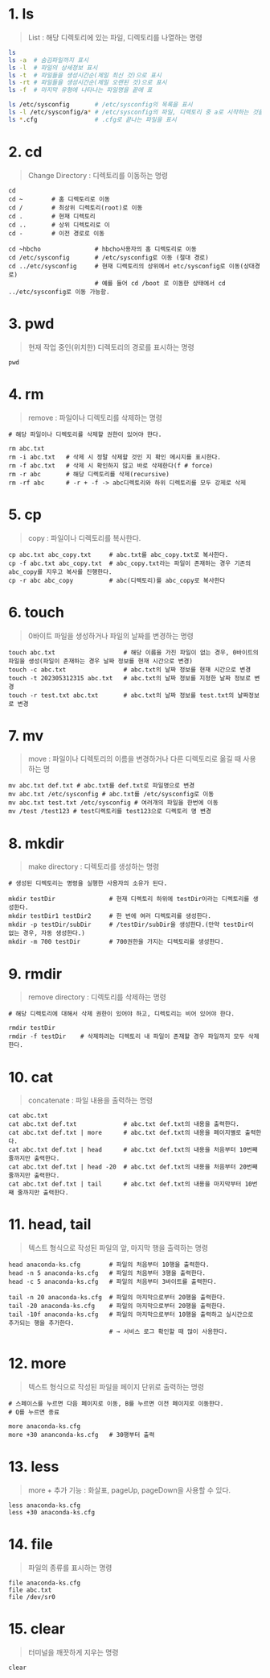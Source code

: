# 1. ls
> List : 해당 디렉토리에 있는 파일, 디렉토리를 나열하는 명령
```bash
ls
ls -a  # 숨김파일까지 표시
ls -l  # 파일의 상세정보 표시
ls -t  # 파일들을 생성시간순(제일 최신 것)으로 표시
ls -rt # 파일들을 생성시간순(제일 오랜된 것)으로 표시
ls -f  # 마지막 유형에 나타나는 파일명을 끝에 표

ls /etc/sysconfig       # /etc/sysconfig의 목록을 표시
ls -l /etc/sysconfig/a* # /etc/sysconfig의 파일, 디렉토리 중 a로 시작하는 것을 출
ls *.cfg                # .cfg로 끝나는 파일을 표시
```

# 2. cd
> Change Directory : 디렉토리를 이동하는 명령
```
cd
cd ~        # 홈 디렉토리로 이동
cd /        # 최상위 디렉토리(root)로 이동
cd .        # 현재 디렉토리
cd ..       # 상위 디렉토리로 이
cd -        # 이전 경로로 이동

cd ~hbcho               # hbcho사용자의 홈 디렉토리로 이동
cd /etc/sysconfig       # /etc/sysconfig로 이동 (절대 경로)
cd ../etc/sysconfig     # 현재 디렉토리의 상위에서 etc/sysconfig로 이동(상대경로)
                        # 예를 들어 cd /boot 로 이동한 상태에서 cd ../etc/sysconfig로 이동 가능함.
```

# 3. pwd
> 현재 작업 중인(위치한) 디렉토리의 경로를 표시하는 명령
```
pwd
```

# 4. rm
> remove : 파일이나 디렉토리를 삭제하는 명령
```
# 해당 파일이나 디렉토리를 삭제할 권한이 있어야 한다.

rm abc.txt
rm -i abc.txt   # 삭제 시 정말 삭제할 것인 지 확인 메시지를 표시한다.
rm -f abc.txt   # 삭제 시 확인하지 않고 바로 삭제한다(f # force)
rm -r abc       # 해당 디렉토리를 삭제(recursive)
rm -rf abc      # -r + -f -> abc디렉토리와 하위 디렉토리를 모두 강제로 삭제
```

# 5. cp
> copy : 파일이나 디렉토리를 복사한다.

```
cp abc.txt abc_copy.txt     # abc.txt를 abc_copy.txt로 복사한다.
cp -f abc.txt abc_copy.txt  # abc_copy.txt라는 파일이 존재하는 경우 기존의 abc_copy를 지우고 복사를 진행한다.
cp -r abc abc_copy          # abc(디렉토리)를 abc_copy로 복사한다
```

# 6. touch
> 0바이트 파일을 생성하거나 파일의 날짜를 변경하는 명령

```
touch abc.txt                   # 해당 이름을 가진 파일이 없는 경우, 0바이트의 파일을 생성(파일이 존재하는 경우 날짜 정보를 현재 시간으로 변경)
touch -c abc.txt                # abc.txt의 날짜 정보를 현재 시간으로 변경
touch -t 202305312315 abc.txt   # abc.txt의 날짜 정보를 지정한 날짜 정보로 변경
touch -r test.txt abc.txt       # abc.txt의 날짜 정보를 test.txt의 날짜정보로 변경
```

# 7. mv
> move : 파일이나 디렉토리의 이름을 변경하거나 다른 디렉토리로 옮길 때 사용하는 명

```
mv abc.txt def.txt # abc.txt를 def.txt로 파일명으로 변경
mv abc.txt /etc/sysconfig # abc.txt를 /etc/sysconfig로 이동
mv abc.txt test.txt /etc/sysconfig # 여러개의 파일을 한번에 이동
mv /test /test123 # test디렉토리를 test123으로 디렉토리 명 변경
```

# 8. mkdir
> make directory : 디렉토리를 생성하는 명령
```
# 생성된 디렉토리는 명령을 실행한 사용자의 소유가 된다.

mkdir testDir               # 현재 디렉토리 하위에 testDir이라는 디렉토리를 생성한다.
mkdir testDir1 testDir2     # 한 번에 여러 디렉토리를 생성한다.
mkdir -p testDir/subDir     # /testDir/subDir을 생성한다.(만약 testDir이 없는 경우, 자동 생성한다.)
mkdir -m 700 testDir        # 700권한을 가지는 디렉토리를 생성한다.
```

# 9. rmdir
> remove directory : 디렉토리를 삭제하는 명령
```
# 해당 디렉토리에 대해서 삭제 권한이 있어야 하고, 디렉토리는 비어 있어야 한다.

rmdir testDir
rmdir -f testDir    # 삭제하려는 디렉토리 내 파일이 존재할 경우 파일까지 모두 삭제한다.
```

# 10. cat
> concatenate : 파일 내용을 출력하는 명령
```
cat abc.txt 
cat abc.txt def.txt             # abc.txt def.txt의 내용을 출력한다.
cat abc.txt def.txt | more      # abc.txt def.txt의 내용을 페이지별로 출력한다.
cat abc.txt def.txt | head      # abc.txt def.txt의 내용을 처음부터 10번째 줄까지만 출력한다.
cat abc.txt def.txt | head -20  # abc.txt def.txt의 내용을 처음부터 20번째 줄까지만 출력한다.
cat abc.txt def.txt | tail      # abc.txt def.txt의 내용을 마지막부터 10번째 줄까지만 출력한다.
```

# 11. head, tail
> 텍스트 형식으로 작성된 파일의 앞, 마지막 행을 출력하는 명령
```
head anaconda-ks.cfg        # 파일의 처음부터 10행을 출력한다.
head -n 5 anaconda-ks.cfg   # 파일의 처음부터 3행을 출력한다.
head -c 5 anaconda-ks.cfg   # 파일의 처음부터 3바이트를 출력한다.

tail -n 20 anaconda-ks.cfg  # 파일의 마지막으로부터 20행을 출력한다.
tail -20 anaconda-ks.cfg    # 파일의 마지막으로부터 20행을 출력한다.
tail -10f anaconda-ks.cfg   # 파일의 마지막으로부터 10행을 출력하고 실시간으로 추가되는 행을 추가한다.
                            # → 서비스 로그 확인할 때 많이 사용한다.
```

# 12. more
> 텍스트 형식으로 작성된 파일을 페이지 단위로 출력하는 명령
```
# 스페이스를 누르면 다음 페이지로 이동, B를 누르면 이전 페이지로 이동한다.
# Q를 누르면 종료

more anaconda-ks.cfg
more +30 ananconda-ks.cfg   # 30행부터 출력
```

# 13. less
> more + 추가 기능 : 화살표, pageUp, pageDown을 사용할 수 있다.
```
less anaconda-ks.cfg
less +30 anaconda-ks.cfg
```

# 14. file
> 파일의 종류를 표시하는 명령
```
file anaconda-ks.cfg
file abc.txt
file /dev/sr0
```

# 15. clear
> 터미널을 깨끗하게 지우는 명령
```
clear
```